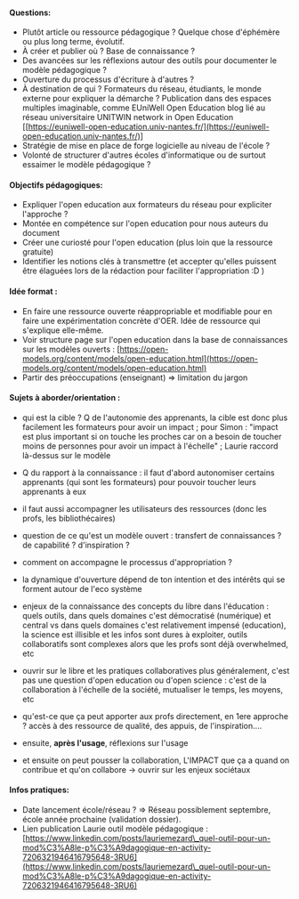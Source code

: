 #### Questions: 

- Plutôt article ou ressource pédagogique ? Quelque chose d'éphémère ou plus long terme, évolutif.
- À créer et publier où ? Base de connaissance ?
- Des avancées sur les réflexions autour des outils pour documenter le modèle pédagogique ?
- Ouverture du processus d'écriture à d'autres ?
- À destination de qui ? Formateurs du réseau, étudiants, le monde externe pour expliquer la démarche ? Publication dans des espaces multiples imaginable, comme EUniWell Open Education blog lié au réseau universitaire UNITWIN network in Open Education [[https://euniwell-open-education.univ-nantes.fr/](https://euniwell-open-education.univ-nantes.fr/)]
- Stratégie de mise en place de forge logicielle au niveau de l'école ?
- Volonté de structurer d'autres écoles d'informatique ou de surtout essaimer le modèle pédagogique ?

#### Objectifs pédagogiques:

- Expliquer l'open education aux formateurs du réseau pour expliciter l'approche ?
- Montée en compétence sur l'open education pour nous auteurs du document
- Créer une curiosté pour l'open education (plus loin que la ressource gratuite)
- Identifier les notions clés à transmettre (et accepter qu'elles puissent être élaguées lors de la rédaction pour faciliter l'appropriation :D )

#### Idée format :

- En faire une ressource ouverte réappropriable et modifiable pour en faire une expérimentation concrète d'OER. Idée de ressource qui s'explique elle-même.
- Voir structure page sur l'open education dans la base de connaissances sur les modèles ouverts : [https://open-models.org/content/models/open-education.html](https://open-models.org/content/models/open-education.html)
- Partir des préoccupations (enseignant) => limitation du jargon

#### Sujets à aborder/orientation :

- qui est la cible ? Q de l'autonomie des apprenants, la cible est donc plus facilement les formateurs pour avoir un impact ; pour Simon : "impact est plus important si on touche les proches car on a besoin de toucher moins de personnes pour avoir un impact à l'échelle" ; Laurie raccord là-dessus sur le modèle
- Q du rapport à la connaissance : il faut d'abord autonomiser certains apprenants (qui sont les formateurs) pour pouvoir toucher leurs apprenants à eux
- il faut aussi accompagner les utilisateurs des ressources (donc les profs, les bibliothécaires)
- question de ce qu'est un modèle ouvert : transfert de connaissances ? de capabilité ? d'inspiration ? 
- comment on accompagne le processus d'appropriation ?
- la dynamique d'ouverture dépend de ton intention et des intérêts qui se forment autour de l'eco système
- enjeux de la connaissance des concepts du libre dans l'éducation : quels outils, dans quels domaines c'est démocratisé (numérique) et central vs dans quels domaines c'est relativement impensé (education), la science est illisible  et les infos sont dures à exploiter, outils collaboratifs sont complexes alors que les profs sont déjà overwhelmed, etc
- ouvrir sur le libre et les pratiques collaboratives plus généralement, c'est pas une question d'open education ou d'open science : c'est de la collaboration à l'échelle de la société, mutualiser le temps, les moyens, etc

- qu'est-ce que ça peut apporter aux profs directement, en 1ere approche ? accès à des ressource de qualité, des appuis, de l'inspiration....
- ensuite, **après l'usage**,  réflexions sur l'usage
- et ensuite on peut pousser la collaboration, L'IMPACT que ça a quand on contribue et qu'on collabore -> ouvrir sur les enjeux sociétaux

#### Infos pratiques: 

- Date lancement école/réseau ? => Réseau possiblement septembre, école année prochaine (validation dossier).
- Lien publication Laurie outil modèle pédagogique : [https://www.linkedin.com/posts/lauriemezard\_quel-outil-pour-un-mod%C3%A8le-p%C3%A9dagogique-en-activity-7206321946416795648-3RU6](https://www.linkedin.com/posts/lauriemezard\_quel-outil-pour-un-mod%C3%A8le-p%C3%A9dagogique-en-activity-7206321946416795648-3RU6)

